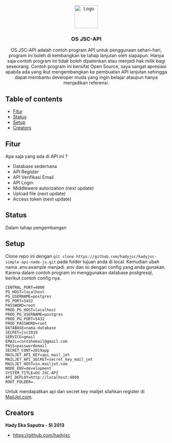 <p align="center">
  <a href="https://www.java-sc.com/">
    <img src="https://1.bp.blogspot.com/-qlH7GyLvZOs/XX0LSgsv7fI/AAAAAAAAIE4/Md8Bhpbu43wn3wxah9ZC08F40PFYU9JlwCK4BGAYYCw/s1600/PNG.png" alt="Logo" width=72 height=72>
  </a>

  <h3 align="center">OS JSC-API</h3>
  <p align="center">
    OS JSC-API adalah contoh program API untuk penggunaan sehari-hari, program ini boleh di kembangkan ke tahap lanjutan oleh siapapun. Hanya saja contoh program ini tidak boleh dipatenkan atau menjadi hak milik bagi seseorang. Contoh program ini bersifat Open Source, saya sangat apresiasi apabila ada yang ikut mengembangkan ke pembuatan API lanjutan sehingga dapat membantu developer muda yang ingin belajar ataupun hanya menjadikan referensi. 
  </p>
</p>


## Table of contents

- [Fitur](#fitur)
- [Status](#status)
- [Setup](#setup)
- [Creators](#creators)

## Fitur

Apa saja yang ada di API ini ?

- Database sederhana
- API Register
- API Verifikasi Email
- API Login
- Middlewere autorization (next update)
- Upload file (next update)
- Access token (next update)

## Status

Dalam tahap pengembangan 

## Setup

Clone repo ini dengan ```git clone https://github.com/hadyjsc/hadyjsc-simple-api-node-js.git``` pada folder tujuan anda di local. Kemudian ubah nama .env.example menjadi .env dan isi dengan config yang anda gunakan. Karena dalam contoh program ini menggunakan database postgresql, berikut contoh config nya.
```
CENTRAL_PORT=4000
PG_HOST=localhost
PG_USERNAME=postgres
PG_PORT=5432
PASSWORD=root
PROD_PG_HOST=localhost
PROD_PG_USERNAME=postgres
PROD_PG_PORT=5432
PROD_PASSWORD=root
DATABASE=nama-database
SECRET=jsc2019
SERVICE=gmail
EMAIL=contohemail@gmail.com
PASS=passwordemail
SECRET_CONT=2019app
MAILJET_API_KEY=api_mail_jet
MAILJET_API_SECRET=secret_key_mail_jet
MAILJET_HOST=in.mailjet.com
NODE_ENV=development
SYSTEM_TITLE=OS JSC-API
API_DEPLOY=http://localhost:4000
ROOT_FOLDER=.
```

Untuk mendapatkan api dan secret key mailjet silahkan register di <a href="https://www.mailjet.com/">MailJet.com</a>.

## Creators

**Hady Eka Saputra - SI 2013**

- <https://github.com/hadyjsc>